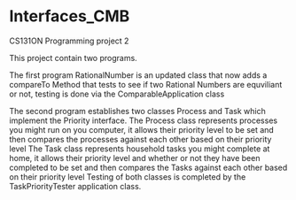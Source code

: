 # Interfaces_CMB
CS131ON Programming project 2

This project contain two programs.

The first program RationalNumber is an updated class that now adds a compareTo Method that tests to see if two Rational Numbers are equviliant or not, testing
is done via the ComparableApplication class

The second program establishes two classes Process and Task which implement the Priority interface. 
The Process class represents processes you might run on you computer, it allows their priority level to be set and then compares the processes against each other based on their priority level
The Task class represents household tasks you might complete at home, it allows their priority level and whether or not they have been completed to be set and then compares the Tasks against each other based on their priority level
Testing of both classes is completed by the TaskPriorityTester application class.
